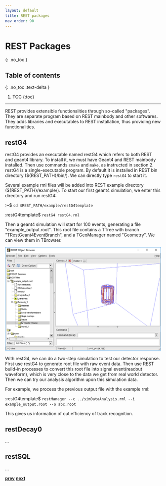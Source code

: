 ```yaml
---
layout: default
title: REST packages
nav_order: 90
---
```

# REST Packages
{: .no_toc }

## Table of contents
{: .no_toc .text-delta }

1. TOC
{:toc}

---

REST provides extensible functionalities through so-called "packages". They are separate program based 
on REST mainbody and other softwares. They adds libraries and executables to REST installation, thus 
providing new functionalities.

## restG4

restG4 provides an executable named restG4 which refers to both REST and geant4 library. To install it, 
we must have Geant4 and REST mainbody installed. Then use commands `cmake` and `make`, as
instructed in section 2. restG4 is a single-executable program. By default it is installed in REST 
bin directory (${REST_PATH}/bin/). We can directly type `restG4` to start it.

Several example rml files will be added into REST example directory (${REST_PATH}/example/). To start 
our first geant4 simulation, we enter this directory and run restG4:

:~$ `cd $REST_PATH/example/restG4template`

:restG4template$ `restG4 restG4.rml`

Then a geant4 simulation will start for 100 events, generating a file "example_output.root". This root file 
contains a TTree with branch "TRestGeant4EventBranch", and a TGeoManager named "Geometry". We can view them 
in TBrowser.

![alt](assets/images/restG4output.png)

With restG4, we can do a two-step simulation to test our detector response. First use restG4 to generate 
root file with raw event data. Then use REST build-in processes to convert this root file into signal 
event(readout waveform), which is very close to the data we get from real world detector. Then we can try
our analysis algorithm upon this simulation data. 

For example, we process the previous output file with the example rml:

:restG4template$ `restManager --c ../simDataAnalysis.rml --i example_output.root --o abc.root`

This gives us information of cut efficiency of track recognition.

## restDecay0

...


## restSQL

...


[**prev**](start-your-own-analysis-with-rest.md)
[**next**](appendix.md)
